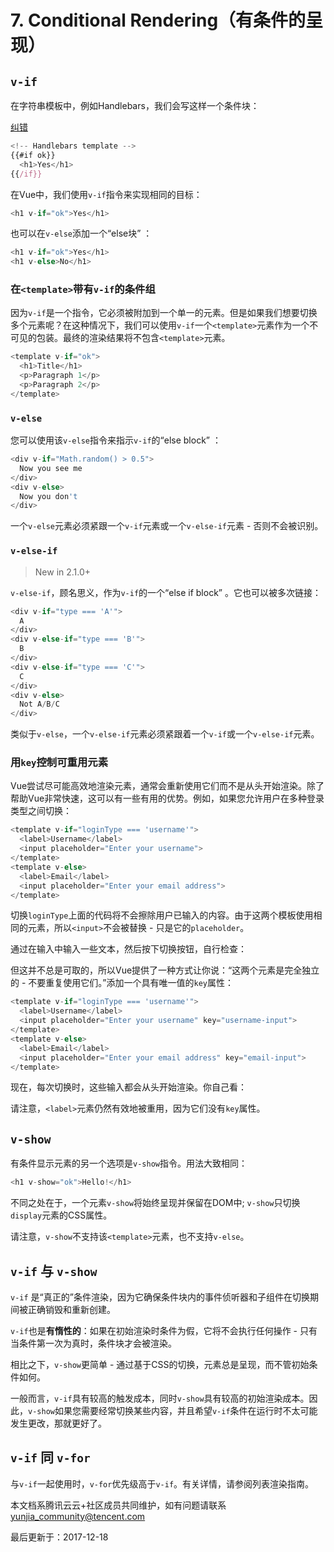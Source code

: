 # 7. Conditional Rendering（有条件的呈现）

## `v-if`

在字符串模板中，例如Handlebars，我们会写这样一个条件块：

[纠错](javascript:;)

```javascript
<!-- Handlebars template -->
{{#if ok}}
  <h1>Yes</h1>
{{/if}}
```

在Vue中，我们使用`v-if`指令来实现相同的目标：

```javascript
<h1 v-if="ok">Yes</h1>
```

也可以在`v-else`添加一个“else块” ：

```javascript
<h1 v-if="ok">Yes</h1>
<h1 v-else>No</h1>
```

### 在`<template>`带有`v-if`的条件组

因为`v-if`是一个指令，它必须被附加到一个单一的元素。但是如果我们想要切换多个元素呢？在这种情况下，我们可以使用`v-if`一个`<template>`元素作为一个不可见的包装。最终的渲染结果将不包含`<template>`元素。

```javascript
<template v-if="ok">
  <h1>Title</h1>
  <p>Paragraph 1</p>
  <p>Paragraph 2</p>
</template>
```

### `v-else`

您可以使用该`v-else`指令来指示`v-if`的“else block” ：

```javascript
<div v-if="Math.random() > 0.5">
  Now you see me
</div>
<div v-else>
  Now you don't
</div>
```

一个`v-else`元素必须紧跟一个`v-if`元素或一个`v-else-if`元素 - 否则不会被识别。

### `v-else-if`

> New in 2.1.0+

`v-else-if`，顾名思义，作为`v-if`的一个“else if block” 。它也可以被多次链接：

```javascript
<div v-if="type === 'A'">
  A
</div>
<div v-else-if="type === 'B'">
  B
</div>
<div v-else-if="type === 'C'">
  C
</div>
<div v-else>
  Not A/B/C
</div>
```

类似于`v-else`，一个`v-else-if`元素必须紧跟着一个`v-if`或一个`v-else-if`元素。

### 用`key`控制可重用元素

Vue尝试尽可能高效地渲染元素，通常会重新使用它们而不是从头开始渲染。除了帮助Vue非常快速，这可以有一些有用的优势。例如，如果您允许用户在多种登录类型之间切换：

```javascript
<template v-if="loginType === 'username'">
  <label>Username</label>
  <input placeholder="Enter your username">
</template>
<template v-else>
  <label>Email</label>
  <input placeholder="Enter your email address">
</template>
```

切换`loginType`上面的代码将不会擦除用户已输入的内容。由于这两个模板使用相同的元素，所以`<input>`不会被替换 - 只是它的`placeholder`。

通过在输入中输入一些文本，然后按下切换按钮，自行检查：

但这并不总是可取的，所以Vue提供了一种方式让你说：“这两个元素是完全独立的 - 不要重复使用它们。”添加一个具有唯一值的`key`属性：

```javascript
<template v-if="loginType === 'username'">
  <label>Username</label>
  <input placeholder="Enter your username" key="username-input">
</template>
<template v-else>
  <label>Email</label>
  <input placeholder="Enter your email address" key="email-input">
</template>
```

现在，每次切换时，这些输入都会从头开始渲染。你自己看：

请注意，`<label>`元素仍然有效地被重用，因为它们没有`key`属性。

## `v-show`

有条件显示元素的另一个选项是`v-show`指令。用法大致相同：

```javascript
<h1 v-show="ok">Hello!</h1>
```

不同之处在于，一个元素`v-show`将始终呈现并保留在DOM中; `v-show`只切换`display`元素的CSS属性。

请注意，`v-show`不支持该`<template>`元素，也不支持`v-else`。

## `v-if` 与 `v-show`

`v-if` 是“真正的”条件渲染，因为它确保条件块内的事件侦听器和子组件在切换期间被正确销毁和重新创建。

`v-if`也是**有惰性的**：如果在初始渲染时条件为假，它将不会执行任何操作 - 只有当条件第一次为真时，条件块才会被渲染。

相比之下，`v-show`更简单 - 通过基于CSS的切换，元素总是呈现，而不管初始条件如何。

一般而言，`v-if`具有较高的触发成本，同时`v-show`具有较高的初始渲染成本。因此，`v-show`如果您需要经常切换某些内容，并且希望`v-if`条件在运行时不太可能发生更改，那就更好了。

## `v-if` 同 `v-for`

与`v-if`一起使用时，`v-for`优先级高于`v-if`。有关详情，请参阅列表渲染指南。

本文档系腾讯云云+社区成员共同维护，如有问题请联系 yunjia_community@tencent.com

最后更新于：2017-12-18